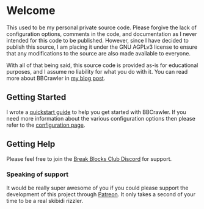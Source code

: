 # Welcome
This used to be my personal private source code. Please forgive the lack of configuration options, comments in the code, and documentation as I never intended for this code to be published.
However, since I have decided to publish this source, I am placing it under the GNU AGPLv3 license to ensure that any modifications to the source are also made available to everyone.

With all of that being said, this source code is provided as-is for educational purposes, and I assume no liability for what you do with it. You can read more about BBCrawler in [my blog post](https://rob.cat/projects/minecraft/2024/12/25/bbcrawler-minecraft-server-scanner.html).

## Getting Started
I wrote a [quickstart guide](https://github.com/xnite/BBCrawler/wiki/Quick-Start) to help you get started with BBCrawler. If you need more information about the various configuration options then please refer to the [configuration page](https://github.com/xnite/BBCrawler/wiki/Configuration).

## Getting Help
Please feel free to join the [Break Blocks Club Discord](https://discord.gg/3RUjaRzdKv) for support.

### Speaking of support
It would be really super awesome of you if you could please support the development of this project through [Patreon](https://patreon.com/BreakBlocks). It only takes a second of your time to be a real skibidi rizzler.